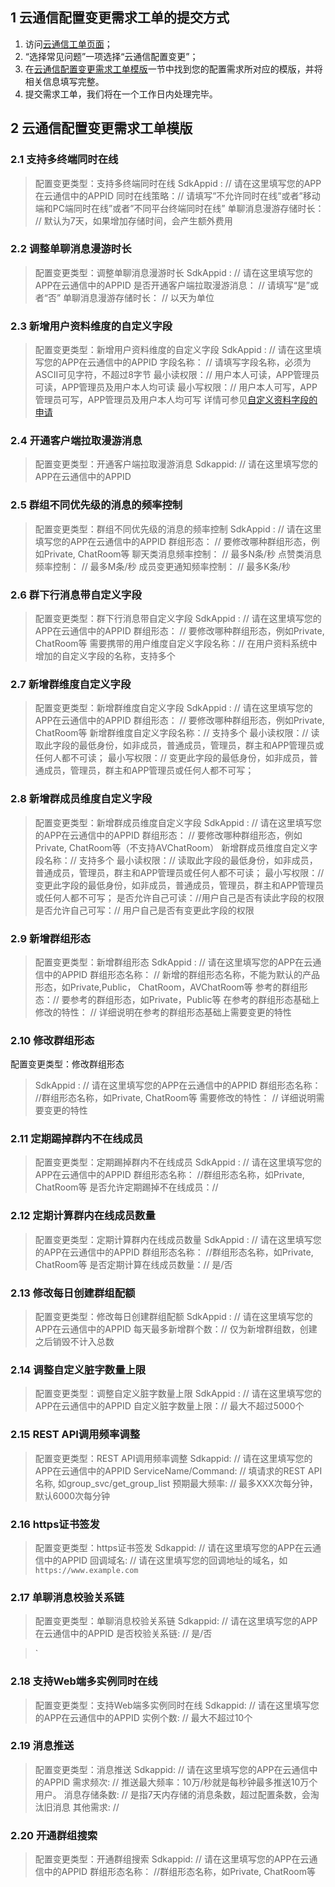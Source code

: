 ## 1 云通信配置变更需求工单的提交方式
1. 访问[云通信工单页面](https://console.qcloud.com/workorder/create?level1_id=29&level2_id=40&level1_name=%E8%A7%86%E9%A2%91%E4%B8%8E%E9%80%9A%E4%BF%A1%E6%9C%8D%E5%8A%A1&level2_name=%E4%BA%91%E9%80%9A%E4%BF%A1%20%20IM)；
2. “选择常见问题”一项选择“云通信配置变更”；
3. 在[云通信配置变更需求工单模版](#2-.E4.BA.91.E9.80.9A.E4.BF.A1.E9.85.8D.E7.BD.AE.E5.8F.98.E6.9B.B4.E9.9C.80.E6.B1.82.E5.B7.A5.E5.8D.95.E6.A8.A1.E7.89.88)一节中找到您的配置需求所对应的模版，并将相关信息填写完整。
4. 提交需求工单，我们将在一个工作日内处理完毕。

## 2 云通信配置变更需求工单模版

### 2.1 支持多终端同时在线
> 配置变更类型：支持多终端同时在线
> SdkAppid : // 请在这里填写您的APP在云通信中的APPID
> 同时在线策略：// 请填写”不允许同时在线”或者”移动端和PC端同时在线”或者”不同平台终端同时在线”
> 单聊消息漫游存储时长： // 默认为7天，如果增加存储时间，会产生额外费用

### 2.2 调整单聊消息漫游时长
> 配置变更类型：调整单聊消息漫游时长
> SdkAppid : // 请在这里填写您的APP在云通信中的APPID
> 是否开通客户端拉取漫游消息： // 请填写“是”或者“否”
> 单聊消息漫游存储时长： // 以天为单位

### 2.3 新增用户资料维度的自定义字段
> 配置变更类型：新增用户资料维度的自定义字段
> SdkAppid : // 请在这里填写您的APP在云通信中的APPID
> 字段名称：  // 请填写字段名称，必须为ASCII可见字符，不超过8字节
> 最小读权限：// 用户本人可读，APP管理员可读，APP管理员及用户本人均可读
> 最小写权限：// 用户本人可写，APP管理员可写，APP管理员及用户本人均可写
> 详情可参见[自定义资料字段的申请](https://www.qcloud.com/doc/product/269/1500#4.1-.E8.87.AA.E5.AE.9A.E4.B9.89.E8.B5.84.E6.96.99.E5.AD.97.E6.AE.B5.E7.9A.84.E7.94.B3.E8.AF.B7)

### 2.4 开通客户端拉取漫游消息
> 配置变更类型：开通客户端拉取漫游消息
> Sdkappid: // 请在这里填写您的APP在云通信中的APPID

### 2.5 群组不同优先级的消息的频率控制
> 配置变更类型：群组不同优先级的消息的频率控制
> SdkAppid : // 请在这里填写您的APP在云通信中的APPID
> 群组形态： // 要修改哪种群组形态，例如Private, ChatRoom等
> 聊天类消息频率控制： // 最多N条/秒
> 点赞类消息频率控制： // 最多M条/秒
> 成员变更通知频率控制： // 最多K条/秒

### 2.6 群下行消息带自定义字段
> 配置变更类型：群下行消息带自定义字段
> SdkAppid : // 请在这里填写您的APP在云通信中的APPID
> 群组形态： // 要修改哪种群组形态，例如Private, ChatRoom等
> 需要携带的用户维度自定义字段名称：// 在用户资料系统中增加的自定义字段的名称，支持多个

### 2.7 新增群维度自定义字段
> 配置变更类型：新增群维度自定义字段
> SdkAppid : // 请在这里填写您的APP在云通信中的APPID
> 群组形态： // 要修改哪种群组形态，例如Private, ChatRoom等
> 新增群维度自定义字段名称：// 支持多个
> 最小读权限：// 读取此字段的最低身份，如非成员，普通成员，管理员，群主和APP管理员或任何人都不可读；
> 最小写权限：// 变更此字段的最低身份，如非成员，普通成员，管理员，群主和APP管理员或任何人都不可写；

### 2.8 新增群成员维度自定义字段
> 配置变更类型：新增群成员维度自定义字段
> SdkAppid : // 请在这里填写您的APP在云通信中的APPID
> 群组形态： // 要修改哪种群组形态，例如Private, ChatRoom等（不支持AVChatRoom）
> 新增群成员维度自定义字段名称：// 支持多个
> 最小读权限：// 读取此字段的最低身份，如非成员，普通成员，管理员，群主和APP管理员或任何人都不可读；
> 最小写权限：// 变更此字段的最低身份，如非成员，普通成员，管理员，群主和APP管理员或任何人都不可写；
> 是否允许自己可读：//用户自己是否有读此字段的权限
> 是否允许自己可写：// 用户自己是否有变更此字段的权限

### 2.9 新增群组形态
> 配置变更类型：新增群组形态
> SdkAppid : // 请在这里填写您的APP在云通信中的APPID
> 群组形态名称： // 新增的群组形态名称，不能为默认的产品形态，如Private,Public， ChatRoom，AVChatRoom等
> 参考的群组形态：// 要参考的群组形态，如Private，Public等
> 在参考的群组形态基础上修改的特性： // 详细说明在参考的群组形态基础上需要变更的特性


### 2.10 修改群组形态
配置变更类型：修改群组形态
> SdkAppid : // 请在这里填写您的APP在云通信中的APPID
> 群组形态名称： //群组形态名称，如Private, ChatRoom等
> 需要修改的特性： // 详细说明需要变更的特性


### 2.11 定期踢掉群内不在线成员
> 配置变更类型：定期踢掉群内不在线成员
> SdkAppid : // 请在这里填写您的APP在云通信中的APPID
> 群组形态名称： //群组形态名称，如Private, ChatRoom等
> 是否允许定期踢掉不在线成员：// 


### 2.12 定期计算群内在线成员数量
> 配置变更类型：定期计算群内在线成员数量
> SdkAppid : // 请在这里填写您的APP在云通信中的APPID
> 群组形态名称： //群组形态名称，如Private, ChatRoom等
> 是否定期计算在线成员数量：// 是/否


### 2.13 修改每日创建群组配额
> 配置变更类型：修改每日创建群组配额
> SdkAppid : // 请在这里填写您的APP在云通信中的APPID
> 每天最多新增群个数：// 仅为新增群组数，创建之后销毁不计入总数


### 2.14 调整自定义脏字数量上限
> 配置变更类型：调整自定义脏字数量上限
> SdkAppid : // 请在这里填写您的APP在云通信中的APPID
> 自定义脏字数量上限：// 最大不超过5000个


### 2.15 REST API调用频率调整
> 配置变更类型：REST API调用频率调整
> Sdkappid: // 请在这里填写您的APP在云通信中的APPID
> ServiceName/Command: // 填请求的REST API名称, 如group_svc/get_group_list
> 预期最大频率:  // 最多XXX次每分钟，默认6000次每分钟


### 2.16 https证书签发
> 配置变更类型：https证书签发
> Sdkappid: // 请在这里填写您的APP在云通信中的APPID
> 回调域名: //  请在这里填写您的回调地址的域名，如`https://www.example.com`

### 2.17 单聊消息校验关系链
> 配置变更类型：单聊消息校验关系链
> Sdkappid: // 请在这里填写您的APP在云通信中的APPID
> 是否校验关系链: //  是/否

> `

### 2.18 支持Web端多实例同时在线

> 配置变更类型：支持Web端多实例同时在线
> Sdkappid: // 请在这里填写您的APP在云通信中的APPID
> 实例个数: //  最大不超过10个

### 2.19 消息推送
> 配置变更类型：消息推送
> Sdkappid: // 请在这里填写您的APP在云通信中的APPID
> 需求频次: // 推送最大频率：10万/秒就是每秒钟最多推送10万个用户。
> 消息存储条数: // 是指7天内存储的消息条数，超过配置条数，会淘汰旧消息
> 其他需求: //  

### 2.20 开通群组搜索
> 配置变更类型：开通群组搜索
> Sdkappid: // 请在这里填写您的APP在云通信中的APPID
> 群组形态名称： //群组形态名称，如Private, ChatRoom等


